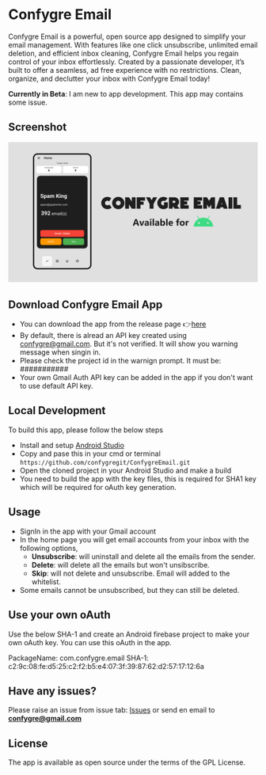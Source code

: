 
# Confygre Email

Confygre Email is a powerful, open source app designed to simplify your email management. With features like one click unsubscribe, unlimited email deletion, and efficient inbox cleaning, Confygre Email helps you regain control of your inbox effortlessly. Created by a passionate developer, it’s built to offer a seamless, ad free experience with no restrictions. Clean, organize, and declutter your inbox with Confygre Email today!

**Currently in Beta**: I am new to app development. This app may contains some issue.

## Screenshot
![Image](banner.png)


## Download Confygre Email App
- You can download the app from the release page 👉[here](#)
- By default, there is alread an API key created using confygre@gmail.com. But it's not verified. It will show you warning message when singin in.
- Please check the project id in the warnign prompt. It must be: ###########
- Your own Gmail Auth API key can be added in the app if you don't want to use default API key.


## Local Development

To build this app, please follow the below steps

- Install and setup [Android Studio](https://developer.android.com/studio)
- Copy and pase this in your cmd or terminal `https://github.com/confygregit/ConfygreEmail.git`
- Open the cloned project in your Android Studio and make a build
- You need to build the app with the key files, this is required for SHA1 key which will be required for oAuth key generation.


## Usage

- SignIn in the app with your Gmail account
- In the home page you will get email accounts from your inbox with the following options,
    - **Unsubscribe**: will uninstall and delete all the emails from the sender.
    - **Delete**: will delete all the emails but won't unsibscribe.
    - **Skip**: will not delete and unsubscribe. Email will added to the whitelist.
- Some emails cannot be unsubscribed, but they can still be deleted.

## Use your own oAuth
Use the below SHA-1 and create an Android firebase project to make your own oAuth key. You can use this oAuth in the app.

PackageName: com.confygre.email
SHA-1: c2:9c:08:fe:d5:25:c2:f2:b5:e4:07:3f:39:87:62:d2:57:17:12:6a

## Have any issues?
Please raise an issue from issue tab: [Issues](https://github.com/confygregit/ConfygreEmail/issues) or send en email to **confygre@gmail.com**



## License
The app is available as open source under the terms of the GPL License.